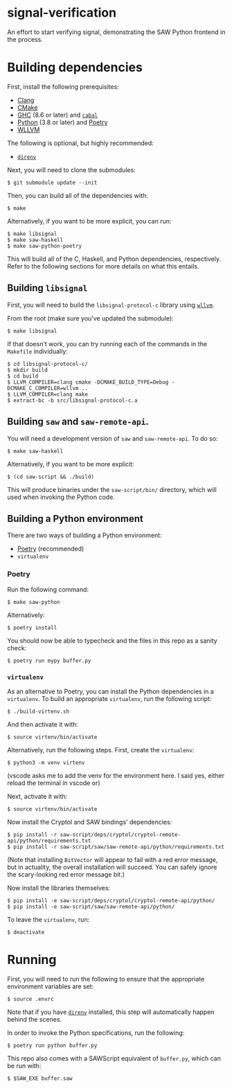 # signal-verification

An effort to start verifying signal, demonstrating the SAW Python frontend in the process.

# Building dependencies

First, install the following prerequisites:

* [Clang](https://clang.llvm.org/)
* [CMake](https://cmake.org/)
* [GHC](https://www.haskell.org/ghc/) (8.6 or later) and [`cabal`](https://www.haskell.org/cabal/)
* [Python](https://www.python.org/) (3.8 or later) and [Poetry](https://python-poetry.org/)
* [WLLVM](https://github.com/travitch/whole-program-llvm)

The following is optional, but highly recommended:

* [`direnv`](https://direnv.net/)

Next, you will need to clone the submodules:

```
$ git submodule update --init
```

Then, you can build all of the dependencies with:

```
$ make
```

Alternatively, if you want to be more explicit, you can run:

```
$ make libsignal
$ make saw-haskell
$ make saw-python-poetry
```

This will build all of the C, Haskell, and Python dependencies, respectively.
Refer to the following sections for more details on what this entails.

## Building `libsignal`

First, you will need to build the `libsignal-protocol-c` library using
[`wllvm`](https://github.com/travitch/whole-program-llvm).

From the root (make sure you've updated the submodule):

```
$ make libsignal
```

If that doesn't work, you can try running each of the commands in the `Makefile` individually:

```
$ cd libsignal-protocol-c/
$ mkdir build
$ cd build
$ LLVM_COMPILER=clang cmake -DCMAKE_BUILD_TYPE=Debug -DCMAKE_C_COMPILER=wllvm ..
$ LLVM_COMPILER=clang make
$ extract-bc -b src/libsignal-protocol-c.a
```

## Building `saw` and `saw-remote-api`.

You will need a development version of `saw` and `saw-remote-api`. To do so:

```
$ make saw-haskell
```

Alternatively, if you want to be more explicit:

```
$ (cd saw-script && ./build)
```

This will produce binaries under the `saw-script/bin/` directory, which will
used when invoking the Python code.

## Building a Python environment

There are two ways of building a Python environment:

* [Poetry](https://python-poetry.org/) (recommended)
* `virtualenv`

### Poetry

Run the following command:

```
$ make saw-python
```

Alternatively:

```
$ poetry install
```

You should now be able to typecheck and the files in this repo as a sanity
check:

```
$ poetry run mypy buffer.py
```

### `virtualenv`

As an alternative to Poetry, you can install the Python dependencies in a
`virtualenv`. To build an appropriate `virtualenv`, run the following script:

```
$ ./build-virtenv.sh
```

And then activate it with:

```
$ source virtenv/bin/activate
```

Alternatively, run the following steps. First, create the `virtualenv`:

```
$ python3 -m venv virtenv
```

(vscode asks me to add the venv for the environment here. I said yes, either reload the terminal in vscode or)

Next, activate it with:

```
$ source virtenv/bin/activate
```

Now install the Cryptol and SAW bindings' dependencies:

```
$ pip install -r saw-script/deps/cryptol/cryptol-remote-api/python/requirements.txt
$ pip install -r saw-script/saw/saw-remote-api/python/requirements.txt
```

(Note that installing `BitVector` will appear to fail with a red error message,
but in actuality, the overall installation will succeed. You can safely ignore
the scary-looking red error message bit.)

Now install the libraries themselves:

```
$ pip install -e saw-script/deps/cryptol/cryptol-remote-api/python/
$ pip install -e saw-script/saw/saw-remote-api/python/
```

To leave the `virtualenv`, run:

```
$ deactivate
```

# Running

First, you will need to run the following to ensure that the appropriate
environment variables are set:

```
$ source .envrc
```

Note that if you have [`direnv`](https://direnv.net/) installed, this step will
automatically happen behind the scenes.

In order to invoke the Python specifications, run the following:

```
$ poetry run python buffer.py
```

This repo also comes with a SAWScript equivalent of `buffer.py`, which can be
run with:

```
$ $SAW_EXE buffer.saw
```
